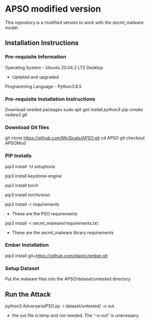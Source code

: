 # APSO modified version
This repository is a modified version to work with the secml_malware model.

## Installation Instructions
### Pre-requisite Information
Operating System - Ubuntu 20.04.2 LTS Desktop
- Updated and upgraded

Programming Language - Python3.8.5

### Pre-requisite Installation Instructions
Download needed packages
*sudo apt-get install python3-pip cmake radare2 git*

### Download Git files
git clone https://github.com/McSloats/APSO.git
cd APSO
git checkout APSOMod

### PIP Installs
pip3 install -U setuptools

pip3 install keystone-engine

pip3 install torch

pip3 install torchvision

pip3 install -r requirements
 - These are the PSO requirements

pip3 install -r secml_malware/requirements.txt
- These are the secml_malware library requirements

### Ember Installation
pip3 install git+https://github.com/elastic/ember.git

### Setup Dataset
Put the malware files into the APSO/dataset/untested directory

## Run the Attack
python3 AdversarialPSO.py -i dataset/untested/ -o out
- the out file is temp and not needed. The "-o out" is unecessary.
